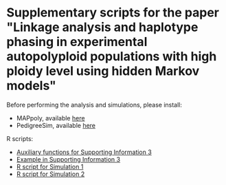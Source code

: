 # Supplementary scripts for the paper "Linkage analysis and haplotype phasing in experimental autopolyploid populations with high ploidy level using hidden Markov models"

Before performing the analysis and simulations, please install:

- MAPpoly, available [here](https://github.com/mmollina/MAPPoly)
- PedigreeSim, available [here](https://www.wur.nl/en/show/Software-PedigreeSim.htm)

R scripts:
- [Auxiliary functions for Supporting Information 3](https://github.com/mmollina/Autopolyploid_Linkage/SI3_auxiliary_functions.R)
- [Example in Supporting Information 3](https://github.com/mmollina/Autopolyploid_Linkage/SI3_example.R)
- [R script for Simulation 1](https://github.com/mmollina/Autopolyploid_Linkage/simulation1_script.R)
- [R script for Simulation 2](https://github.com/mmollina/Autopolyploid_Linkage/simulation2_script.R)
